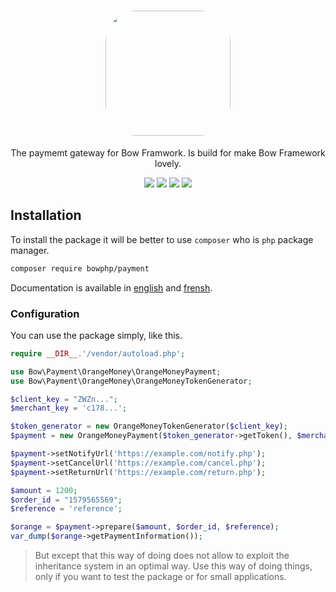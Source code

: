 <h1 align="center">
    <img src="http://oncodesc.com/wp-content/uploads/2017/12/save-money-icon-money_icon.png" width="200" style="border-radius: 50px">
</h1>

<p align="center">The paymemt gateway for Bow Framwork. Is build for make Bow Framework lovely.</p>

<p align="center">
    <a href="https://github.com/bowphp/docs/blog/master/payment.md" title="docs"><img src="https://img.shields.io/badge/docs-read%20docs-blue.svg?style=flat-square"/></a>
    <a href="https://packagist.org/packages/bowphp/payment" title="version"><img src="https://img.shields.io/packagist/v/bowphp/payment.svg?style=flat-square"/></a>
    <a href="https://github.com/bowphp/payment/blob/master/LICENSE" title="license"><img src="https://img.shields.io/github/license/mashape/apistatus.svg?style=flat-square"/></a>
    <a href="https://travis-ci.org/bowphp/payment" title="Travis branch"><img src="https://img.shields.io/travis/bowphp/payment/master.svg?style=flat-square"/></a>
</p>

## Installation

To install the package it will be better to use `composer` who is `php` package manager.

```bash
composer require bowphp/payment
```

Documentation is available in [english](./docs/en.md) and [frensh](./docs/fr.md).

### Configuration

You can use the package simply, like this.

```php
require __DIR__.'/vendor/autoload.php';

use Bow\Payment\OrangeMoney\OrangeMoneyPayment;
use Bow\Payment\OrangeMoney\OrangeMoneyTokenGenerator;

$client_key = "ZWZn...";
$merchant_key = 'c178...';

$token_generator = new OrangeMoneyTokenGenerator($client_key);
$payment = new OrangeMoneyPayment($token_generator->getToken(), $merchant_key);

$payment->setNotifyUrl('https://example.com/notify.php');
$payment->setCancelUrl('https://example.com/cancel.php');
$payment->setReturnUrl('https://example.com/return.php');

$amount = 1200;
$order_id = "1579565569";
$reference = 'reference';

$orange = $payment->prepare($amount, $order_id, $reference);
var_dump($orange->getPaymentInformation());
```

> But except that this way of doing does not allow to exploit the inheritance system in an optimal way. Use this way of doing things, only if you want to test the package or for small applications.

